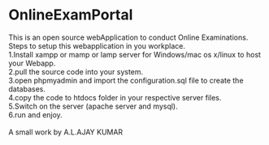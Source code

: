 # OnlineExamPortal
This is an open source webApplication to conduct Online Examinations.<br>
Steps to setup this webapplication in you workplace.<br>
1.Install xampp or mamp or lamp server for Windows/mac os x/linux to host your Webapp.<br>
2.pull the source code into your system.<br>
3.open phpmyadmin and import the configuration.sql file to create the databases.<br>
4.copy the code to htdocs folder in your respective server files.<br>
5.Switch on the server (apache server and mysql).<br>
6.run and enjoy.<br>
<br>
A small work by A.L.AJAY KUMAR


